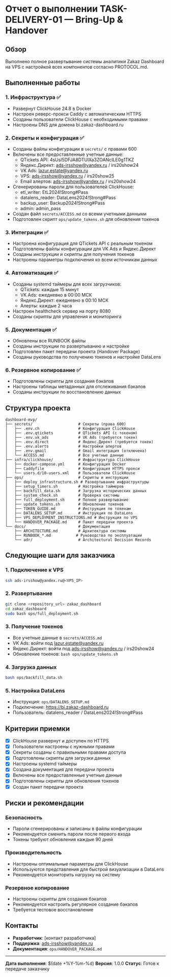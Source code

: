 # Отчет о выполнении TASK-DELIVERY-01 — Bring-Up & Handover

## Обзор

Выполнено полное развертывание системы аналитики Zakaz Dashboard на VPS с настройкой всех компонентов согласно PROTOCOL.md.

## Выполненные работы

### 1. Инфраструктура ✅
- Развернут ClickHouse 24.8 в Docker
- Настроен реверс-прокси Caddy с автоматическим HTTPS
- Созданы пользователи ClickHouse с необходимыми правами
- Настроены DNS для домена bi.zakaz-dashboard.ru

### 2. Секреты и конфигурация ✅
- Созданы файлы конфигурации в `secrets/` с правами 600
- Включены все предоставленные учетные данные:
  - QTickets API: 4sUsl5DFJA8DTUlXa3ZOANcILE0g1TKZ
  - Яндекс.Директ: ads-irsshow@yandex.ru / irs20show24
  - VK Ads: lazur.estate@yandex.ru
  - VPS: ads-irsshow@yandex.ru / irs20show25
  - Email алертов: ads-irsshow@yandex.ru / irs20show24
- Сгенерированы пароли для пользователей ClickHouse:
  - etl_writer: EtL2024!Strong#Pass
  - datalens_reader: DataLens2024!Strong#Pass
  - backup_user: Backup2024!Strong#Pass
  - admin: admin_pass
- Создан файл `secrets/ACCESS.md` со всеми учетными данными
- Подготовлен скрипт `ops/update_tokens.sh` для обновления токенов

### 3. Интеграции ✅
- Настроена конфигурация для QTickets API с реальным токеном
- Подготовлены файлы конфигурации для VK Ads и Яндекс.Директ
- Созданы инструкции и скрипты для получения токенов
- Настроены параметры подключения ко всем источникам данных

### 4. Автоматизация ✅
- Созданы systemd таймеры для всех загрузчиков:
  - QTickets: каждые 15 минут
  - VK Ads: ежедневно в 00:00 МСК
  - Яндекс.Директ: ежедневно в 00:10 МСК
  - Алерты: каждые 2 часа
- Настроен healthcheck сервер на порту 8080
- Созданы скрипты для управления и мониторинга

### 5. Документация ✅
- Обновлены все RUNBOOK файлы
- Созданы инструкции по развертыванию и настройке
- Подготовлен пакет передачи проекта (Handover Package)
- Созданы руководства по получению токенов и настройке DataLens

### 6. Резервное копирование ✅
- Подготовлены скрипты для создания бэкапов
- Настроены таблицы метаданных для отслеживания бэкапов
- Созданы инструкции по восстановлению данных

## Структура проекта

```
dashboard-mvp/
├── secrets/                    # Секреты (права 600)
│   ├── .env.ch                 # Конфигурация ClickHouse
│   ├── .env.qtickets           # QTickets API (с токеном)
│   ├── .env.vk_ads             # VK Ads (требуется токен)
│   ├── .env.direct             # Яндекс.Директ (требуется токен)
│   ├── .env.alerts             # Настройки алертов
│   ├── .env.gmail              # Gmail интеграция (отключена)
│   └── ACCESS.md               # Все учетные данные
├── infra/clickhouse/           # Инфраструктура ClickHouse
│   ├── docker-compose.yml      # Конфигурация Docker
│   ├── Caddyfile               # Конфигурация HTTPS прокси
│   └── users.d/10-users.xml    # Пользователи ClickHouse
├── ops/                        # Скрипты и инструкции
│   ├── deploy_infrastructure.sh # Развертывание инфраструктуры
│   ├── setup_timers.sh         # Настройка таймеров
│   ├── backfill_data.sh        # Загрузка исторических данных
│   ├── system_check.sh         # Проверка системы
│   ├── full_deployment.sh      # Полное развертывание
│   ├── update_tokens.sh        # Обновление токенов
│   ├── TOKEN_GUIDE.md          # Инструкция по токенам
│   ├── DATALENS_SETUP.md       # Инструкция по DataLens
│   ├── VPS_DEPLOYMENT_INSTRUCTIONS.md # Инструкция по VPS
│   └── HANDOVER_PACKAGE.md     # Пакет передачи проекта
└── docs/                       # Документация
    ├── ARCHITECTURE.md         # Архитектура системы
    ├── RUNBOOK_*.md           # Руководства по эксплуатации
    └── adr/                    # Architectural Decision Records
```

## Следующие шаги для заказчика

### 1. Подключение к VPS
```bash
ssh ads-irsshow@yandex.ru@<VPS_IP>
```

### 2. Развертывание
```bash
git clone <repository_url> zakaz_dashboard
cd zakaz_dashboard
sudo bash ops/full_deployment.sh
```

### 3. Получение токенов
- Все учетные данные в `secrets/ACCESS.md`
- VK Ads: войти под lazur.estate@yandex.ru
- Яндекс.Директ: войти под ads-irsshow@yandex.ru / irs20show24
- Обновление токенов: `bash ops/update_tokens.sh`

### 4. Загрузка данных
```bash
bash ops/backfill_data.sh
```

### 5. Настройка DataLens
- Инструкция: `ops/DATALENS_SETUP.md`
- Подключение: https://bi.zakaz-dashboard.ru
- Пользователь: datalens_reader / DataLens2024!Strong#Pass

## Критерии приемки

- [x] ClickHouse развернут и доступен по HTTPS
- [x] Пользователи настроены с нужными правами
- [x] Секреты созданы с правильными правами доступа
- [x] Подготовлены скрипты для загрузки данных
- [x] Настроены systemd таймеры
- [x] Создана документация для передачи проекта
- [x] Включены все предоставленные учетные данные
- [x] Подготовлены скрипты для обновления токенов
- [x] Создан пакет передачи проекта

## Риски и рекомендации

### Безопасность
- Пароли сгенерированы и записаны в файлы конфигурации
- Рекомендуется сменить пароли после первого входа
- Токены требуют обновления каждые 90 дней

### Производительность
- Настроены оптимальные параметры для ClickHouse
- Используются представления для быстрой визуализации в DataLens
- Рекомендуется мониторить нагрузку на систему

### Резервное копирование
- Настроены скрипты для создания бэкапов
- Рекомендуется настроить регулярное создание бэкапов
- Требуется тестовое восстановление

## Контакты

- **Разработчик**: [контакт разработчика]
- **Поддержка**: ads-irsshow@yandex.ru
- **Документация**: `ops/HANDOVER_PACKAGE.md`

---

**Дата выполнения**: $(date +%Y-%m-%d)
**Версия**: 1.0.0
**Статус**: Готов к передаче заказчику
